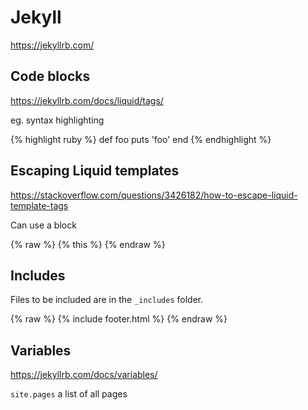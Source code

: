 # Jekyll

https://jekyllrb.com/


## Code blocks

https://jekyllrb.com/docs/liquid/tags/

eg. syntax highlighting


{% highlight ruby %}
def foo
  puts 'foo'
end
{% endhighlight %}




## Escaping  Liquid templates

https://stackoverflow.com/questions/3426182/how-to-escape-liquid-template-tags

Can use 
a block


{% raw  %}
{% this %}
{% endraw %}



## Includes

Files to be included are in the `_includes` folder.

{% raw  %}
{% include footer.html %}
{% endraw %}




## Variables

https://jekyllrb.com/docs/variables/

`site.pages` a list of all pages
